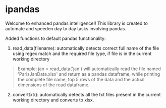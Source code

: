 # ipandas
Welcome to enhanced pandas intelligence!! This library is created to automate and speeden day to day tasks involving pandas. 

Added functions to default pandas functionality:
  1. read_data(filename): automatically detects correct full name of the file using regex match and the required file type, if file is in the current working directory
  > Example: jan = read_data('jan') will automatically read the file named 'ParisJanData.xlsx' and return as a pandas dataframe, while printing the complete file name, top 5 rows of the data and the actual dimensions of the read dataframe.
  2. converttxt(): automatically detects all the txt files present in the current working directory and converts to xlsx.

